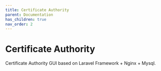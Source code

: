 ```yaml
---
title: Certificate Authority
parent: Documentation
has_children: true
nav_order: 2
---
```


# Certificate Authority

Certificate Authority GUI based on Laravel Framework + Nginx + Mysql.
